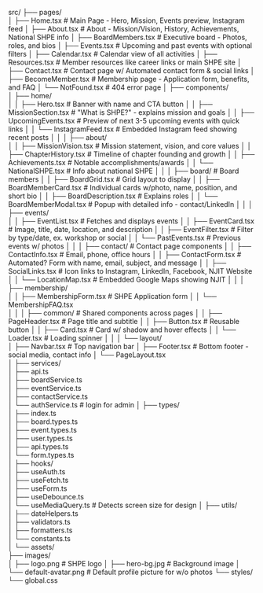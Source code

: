 src/
├── pages/  
│ ├── Home.tsx # Main Page - Hero, Mission, Events preview, Instagram feed
│ ├── About.tsx # About - Mission/Vision, History, Achievements, National SHPE info
│ ├── BoardMembers.tsx # Executive board - Photos, roles, and bios
│ ├── Events.tsx # Upcoming and past events with optional filters
│ ├── Calendar.tsx # Calendar view of all activities
│ ├── Resources.tsx # Member resources like career links or main SHPE site
│ ├── Contact.tsx # Contact page w/ Automated contact form & social links
│ ├── BecomeMember.tsx # Membership page - Application form, benefits, and FAQ
│ └── NotFound.tsx # 404 error page
│
├── components/  
│ ├── home/  
│ │ ├── Hero.tsx # Banner with name and CTA button
│ │ ├── MissionSection.tsx # "What is SHPE?" - explains mission and goals
│ │ ├── UpcomingEvents.tsx # Preview of next 3-5 upcoming events with quick links
│ │ └── InstagramFeed.tsx # Embedded Instagram feed showing recent posts
│ │
│ ├── about/  
│ │ ├── MissionVision.tsx # Mission statement, vision, and core values
│ │ ├── ChapterHistory.tsx # Timeline of chapter founding and growth
│ │ ├── Achievements.tsx # Notable accomplishments/awards
│ │ └── NationalSHPE.tsx # Info about national SHPE
│ │
│ ├── board/ # Board members
│ │ ├── BoardGrid.tsx # Grid layout to display
│ │ ├── BoardMemberCard.tsx # Individual cards w/photo, name, position, and short bio
│ │ ├── BoardDescription.tsx # Explains roles
│ │ └── BoardMemberModal.tsx # Popup with detailed info - contact/LinkedIn
│ │
│ ├── events/  
│ │ ├── EventList.tsx # Fetches and displays events
│ │ ├── EventCard.tsx # Image, title, date, location, and description
│ │ ├── EventFilter.tsx # Filter by type/date, ex. workshop or social
│ │ └── PastEvents.tsx # Previous events w/ photos
│ │
│ ├── contact/ # Contact page components
│ │ ├── ContactInfo.tsx # Email, phone, office hours
│ │ ├── ContactForm.tsx # Automated? Form with name, email, subject, and message
│ │ ├── SocialLinks.tsx # Icon links to Instagram, LinkedIn, Facebook, NJIT Website
│ │ └── LocationMap.tsx # Embedded Google Maps showing NJIT
│ │
│ ├── membership/  
│ │ ├── MembershipForm.tsx # SHPE Application form
│ │ └── MembershipFAQ.tsx  
│ │
│ ├── common/ # Shared components across pages
│ │ ├── PageHeader.tsx # Page title and subtitle
│ │ ├── Button.tsx # Reusable button
│ │ ├── Card.tsx # Card w/ shadow and hover effects
│ │ └── Loader.tsx # Loading spinner
│ │
│ └── layout/  
│ ├── Navbar.tsx # Top navigation bar
│ ├── Footer.tsx # Bottom footer - social media, contact info
│ └── PageLayout.tsx  
│
├── services/  
│ ├── api.ts  
│ ├── boardService.ts  
│ ├── eventService.ts  
│ ├── contactService.ts  
│ └── authService.ts # login for admin
│
├── types/  
│ ├── index.ts  
│ ├── board.types.ts  
│ ├── event.types.ts  
│ ├── user.types.ts  
│ ├── api.types.ts  
│ └── form.types.ts  
│
├── hooks/  
│ ├── useAuth.ts  
│ ├── useFetch.ts  
│ ├── useForm.ts  
│ ├── useDebounce.ts  
│ └── useMediaQuery.ts # Detects screen size for design
│
├── utils/  
│ ├── dateHelpers.ts  
│ ├── validators.ts  
│ ├── formatters.ts  
│ └── constants.ts  
│
└── assets/  
 ├── images/  
 │ ├── logo.png # SHPE logo
│ ├── hero-bg.jpg # Background image
│ └── default-avatar.png # Default profile picture for w/o photos
└── styles/
└── global.css
